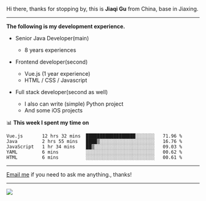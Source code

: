 Hi there, thanks for stopping by, this is **Jiaqi Gu** from China, base in Jiaxing.

---

**The following is my development experience.**

- Senior Java Developer(main)
  - 8 years experiences

- Frontend developer(second)
  - Vue.js (1 year experience)
  - HTML / CSS / Javascript
  
- Full stack developer(second as well)
  - I also can write (simple) Python project
  - And some iOS projects

📊 **This week I spent my time on**
<!--START_SECTION:waka-->
```text
Vue.js       12 hrs 32 mins  ██████████████████░░░░░░░   71.96 % 
Java         2 hrs 55 mins   ████▒░░░░░░░░░░░░░░░░░░░░   16.76 % 
JavaScript   1 hr 34 mins    ██▒░░░░░░░░░░░░░░░░░░░░░░   09.03 % 
YAML         6 mins          ░░░░░░░░░░░░░░░░░░░░░░░░░   00.62 % 
HTML         6 mins          ░░░░░░░░░░░░░░░░░░░░░░░░░   00.61 % 
```
<!--END_SECTION:waka-->

---

[Email me](mailto:droidqw@gmail.com?subject=Hiring_from_GitHub) if you need to ask me anything., thanks!

---

![]( https://visitor-badge.glitch.me/badge?page_id=githubgujiaqi)
